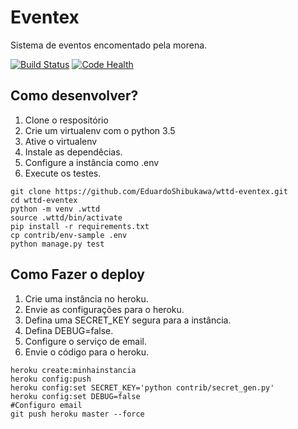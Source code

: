 # Eventex

Sistema de eventos encomentado pela morena.

[![Build Status](https://travis-ci.org/EduardoShibukawa/wttd-eventex.svg?branch=master)](https://travis-ci.org/EduardoShibukawa/wttd-eventex)
[![Code Health](https://landscape.io/github/EduardoShibukawa/wttd-eventex/master/landscape.svg?style=flat)](https://landscape.io/github/EduardoShibukawa/wttd-eventex/master)

## Como desenvolver?

1. Clone o respositório
2. Crie um virtualenv com o python 3.5
3. Ative o virtualenv
4. Instale as dependêcias.
5. Configure a instância como .env
6. Execute os testes.

```console
git clone https://github.com/EduardoShibukawa/wttd-eventex.git
cd wttd-eventex
python -m venv .wttd
source .wttd/bin/activate
pip install -r requirements.txt
cp contrib/env-sample .env 
python manage.py test        
```

## Como Fazer o deploy

1. Crie uma instância no heroku.
2. Envie as configurações para o heroku.
3. Defina uma SECRET_KEY segura para a instância.
4. Defina DEBUG=false.
5. Configure o serviço de email.
6. Envie o código para o heroku.

```console
heroku create:minhainstancia
heroku config:push
heroku config:set SECRET_KEY='python contrib/secret_gen.py'
heroku config:set DEBUG=false
#Configuro email
git push heroku master --force
```